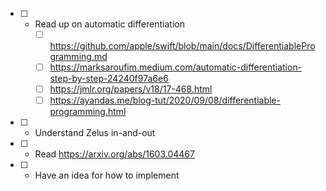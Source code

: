 * [ ] - Read up on automatic differentiation
	* [ ] https://github.com/apple/swift/blob/main/docs/DifferentiableProgramming.md
	* [ ] https://marksaroufim.medium.com/automatic-differentiation-step-by-step-24240f97a6e6
	* [ ] https://jmlr.org/papers/v18/17-468.html
	* [ ] https://ayandas.me/blog-tut/2020/09/08/differentiable-programming.html
* [ ] - Understand Zelus in-and-out
* [ ] - Read https://arxiv.org/abs/1603.04467
* [ ] - Have an idea for how to implement